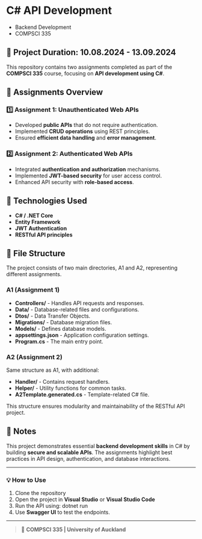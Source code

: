 # C# API Development 
- Backend Development
- COMPSCI 335

## 📅 Project Duration: 10.08.2024 - 13.09.2024  
This repository contains two assignments completed as part of the **COMPSCI 335** course, focusing on **API development using C#**.

## 📝 Assignments Overview

### 1️⃣ Assignment 1: Unauthenticated Web APIs  
- Developed **public APIs** that do not require authentication.
- Implemented **CRUD operations** using REST principles.
- Ensured **efficient data handling** and **error management**.

### 2️⃣ Assignment 2: Authenticated Web APIs  
- Integrated **authentication and authorization** mechanisms.
- Implemented **JWT-based security** for user access control.
- Enhanced API security with **role-based access**.

## 🚀 Technologies Used
- **C# / .NET Core**
- **Entity Framework**
- **JWT Authentication**
- **RESTful API principles**

## 📂 File Structure
The project consists of two main directories, A1 and A2, representing different assignments.

### A1 (Assignment 1)
- **Controllers/** - Handles API requests and responses.
- **Data/** - Database-related files and configurations.
- **Dtos/** - Data Transfer Objects.
- **Migrations/** - Database migration files.
- **Models/** - Defines database models.
- **appsettings.json** - Application configuration settings.
- **Program.cs** - The main entry point.

### A2 (Assignment 2)
Same structure as A1, with additional:
- **Handler/** - Contains request handlers.
- **Helper/** - Utility functions for common tasks.
- **A2Template.generated.cs** - Template-related C# file.

This structure ensures modularity and maintainability of the RESTful API project.

## 📌 Notes
This project demonstrates essential **backend development skills** in C# by building **secure and scalable APIs**. The assignments highlight best practices in API design, authentication, and database interactions.

---

### 💡 How to Use
1. Clone the repository
2. Open the project in **Visual Studio** or **Visual Studio Code**
3. Run the API using: dotnet run
4. Use **Swagger UI** to test the endpoints.

---

> 📌 **COMPSCI 335 | University of Auckland**

